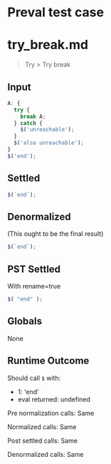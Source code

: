# Preval test case

# try_break.md

> Try > Try break
>
>

## Input

`````js filename=intro
A: {
  try {
    break A;
  } catch {
    $('unreachable');
  }
  $('also unreachable');
}
$('end');
`````


## Settled


`````js filename=intro
$(`end`);
`````


## Denormalized
(This ought to be the final result)

`````js filename=intro
$(`end`);
`````


## PST Settled
With rename=true

`````js filename=intro
$( "end" );
`````


## Globals


None


## Runtime Outcome


Should call `$` with:
 - 1: 'end'
 - eval returned: undefined

Pre normalization calls: Same

Normalized calls: Same

Post settled calls: Same

Denormalized calls: Same
